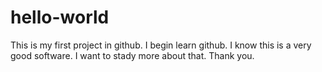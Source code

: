 # hello-world
This is my first project in github.
I begin learn github. I know this is a very good software.
I want to stady more about that.
Thank you.
